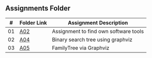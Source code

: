 ##  Assignments Folder

|   #   | Folder Link | Assignment Description |
| :---: | ----------- | ---------------------- |
|    01  |  [A02](https://github.com/adikarimadhav21/4883-SoftwareTools-Adhikari/tree/main/Assignments/A02)| Assignment to find own software tools|  
|    02  |  [A04](https://github.com/adikarimadhav21/4883-SoftwareTools-Adhikari/tree/main/Assignments/A04)| Binary search tree using graphviz| 
|    03 |  [A05](https://github.com/adikarimadhav21/4883-SoftwareTools-Adhikari/tree/main/Assignments/A05)| FamilyTree via Graphviz| 
                  
 